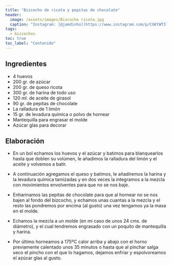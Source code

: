 ```yaml
---
title: "Bizcocho de ricota y pepitas de chocolate"
header:
  image: /assets/images/Bizcocho ricota.jpg
  caption: "Instagram: [@jamdinho](https://www.instagram.com/p/CGKtWT3lMAv/)"
tags:
  - bizcochos
toc: true
toc_label: "Contenido"
---
```



## Ingredientes

- 4 huevos
- 200 gr. de azúcar
- 200 gr. de queso ricota
- 300 gr. de harina de todo uso
- 120 ml. de aceite de girasol
- 90 gr. de pepitas de chocolate
- La ralladura de 1 limón
- 15 gr. de levadura química o polvo de hornear
- Mantequilla para engrasar el molde
- Azúcar glas para decorar


## Elaboración

- En un bol echamos los huevos y el azúcar y batimos para blanquearlos hasta que doblen su volúmen, le añadimos la ralladura del limón y el aceite y volvemos a batir.

- A continuación agregamos el queso y batimos, le añadiremos la harina y la levadura química tamizadas y en dos veces la integramos a la mezcla con movimientos envolventes para que no se nos baje.

- Enharinamos las pepitas de chocolate para que al hornear no se nos bajen al fondo del bizcocho, y echamos unas cuantas a la mezcla y el resto las pondremos por encima (al gusto) una vez tengamos ya la masa en el molde.

- Echamos la mezcla a un molde (en mi caso de unos 24 cms. de diámetro), y el cual tendremos engrasado con un poquito de mantequilla y harina.

- Por último horneamos a 175ºC calor arriba y abajo con el horno previamente calentado unos 35 minutos o hasta que al pinchar salga seco el pincho con el que lo hagamos, dejamos enfriar y espolvoreamos el azúcar glas al gusto.